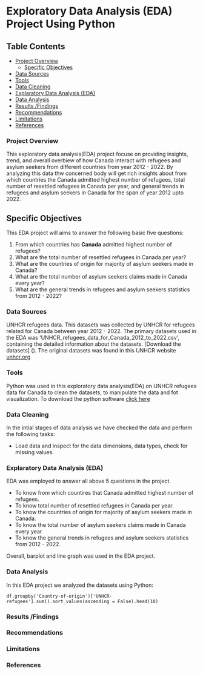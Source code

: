 # Exploratory Data Analysis (EDA) Project Using Python
## Table Contents 
 - [Project Overview](#project-overview)
    - [Specific Objectives](#specific-objectives)
 - [Data Sources](#data-sources)
 - [Tools](#tools)
 - [Data Cleaning ](#data-cleaning)
 - [Explaratory Data Analysis (EDA)](#explaratory-data-analysis)
 - [Data Analysis](#data-analysis)
 - [Results /Findings](#results/findings)
 - [Recommendations](#recommendations)
 - [Limitations](#limitations)
 - [References](#references)


### Project Overview
 This exploratory data analysis(EDA) project focuse on providing insights, trend, and overall overbiew of how Canada interact with refugees and asylum seekers from different countries from year 2012 - 2022. By analyzing this data thw concerned body will get rich insights about from which countries the Canada admitted highest number of refugees, total number of resettled refugees in Canada per year, and general trends in refugees and asylum seekers in Canada for the span of year 2012 upto 2022. 

 ## Specific Objectives 
 This EDA project will aims to answer the following basic five questions:
 1. From which countries has **Canada** admitted highest number of refugees?
 2. What are the total number of resettled refugees in Canada per year?
 3. What are the countries of origin for majority of asylum seekers made in Canada?
 4. What are the total number of asylum seekers claims made in Canada every year?
 5. What are the general trends in refugees and asylum seekers statistics from 2012 - 2022?


### Data Sources
UNHCR refugees data. This datasets was collected by UNHCR for refugees related for Canada between year 2012 - 2022. The primary datasets used in the EDA was 'UNHCR_refugees_data_for_Canada_2012_to_2022.csv', containing the detailed information about the datasets. [Download the datasets] ().
The original datasets was found in this UNHCR website [unhcr.org](https://www.unhcr.org/refugee-statistics/download/?url=8tIY7I) 

### Tools
Python was used in this exploratory data analysis(EDA) on UNHCR refugees data for Canada to clean the datasets, to manipulate the data and fot visualization. To download the python software [click here](https://www.python.org/downloads/)

### Data Cleaning 
In the intial stages of data analysis we have checked the data and perform the following tasks:
- Load data and inspect for the data dimensions, data types, check for missing values.

### Explaratory Data Analysis (EDA)
EDA was employed to answer all above 5 questions in the project.
-  To know from which countires that Canada admitted highest number of refugees.
-  To know total number of resettled refugees in Canada per year.
-  To know the countries of origin for majority of asylum seekers made in Canada.
-  To know the total number of asylum seekers claims made in Canada every year
-  To know the general trends in refugees and asylum seekers statistics from 2012 - 2022.

Overall, barplot and line graph was used in the EDA project.
### Data Analysis
In this EDA project we analyzed the datasets using Python:

```#1.From which countries has Canada admitted highest number of refugees?
df.groupby('Country-of-origin')['UNHCR-refugees'].sum().sort_values(ascending = False).head(10)
```

### Results /Findings

### Recommendations

### Limitations

### References

